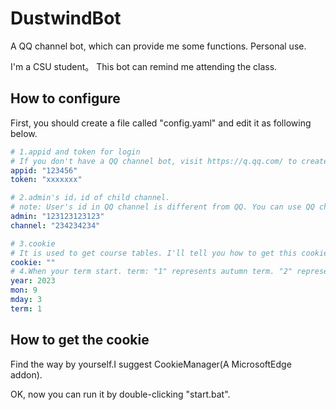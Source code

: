 # DustwindBot
A QQ channel bot, which can provide me some functions. Personal use.

I'm a CSU student。 This bot can remind me attending the class.
## How to configure
First, you should create a file called "config.yaml" and edit it as following below.
```yaml
# 1.appid and token for login
# If you don't have a QQ channel bot, visit https://q.qq.com/ to create your own bot.
appid: "123456"
token: "xxxxxxx"

# 2.admin's id，id of child channel.
# note: User's id in QQ channel is different from QQ. You can use QQ channel bot to gain your QQ channel id.
admin: "123123123123"
channel: "234234234"

# 3.cookie
# It is used to get course tables. I'll tell you how to get this cookie in the next section.
cookie: ""
# 4.When your term start. term: "1" represents autumn term. "2" represents spring term
year: 2023
mon: 9
mday: 3
term: 1
```

## How to get the cookie
Find the way by yourself.I suggest CookieManager(A MicrosoftEdge addon).

OK, now you can run it by double-clicking "start.bat".
